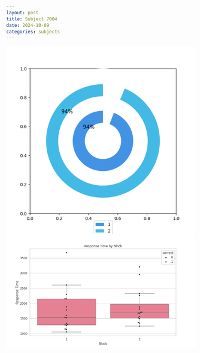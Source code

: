 ```yaml
---
layout: post
title: Subject 7004
date: 2024-10-09
categories: subjects
---
```


![](data/7004/run-8/7004__acc_test.png)
![](data/7004/run-8/7004_rt.png)
